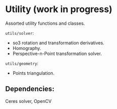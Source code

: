 # Utility (work in progress)
Assorted utility functions and classes.
  
`utils/solver`:
  - so3 rotation and transformation derivatives. 
  - Homography.
  - Perspective-n-Point transformation solver.
  
`utils/geometry`:  
  - Points triangulation.  
## Dependencies:
Ceres solver, OpenCV
